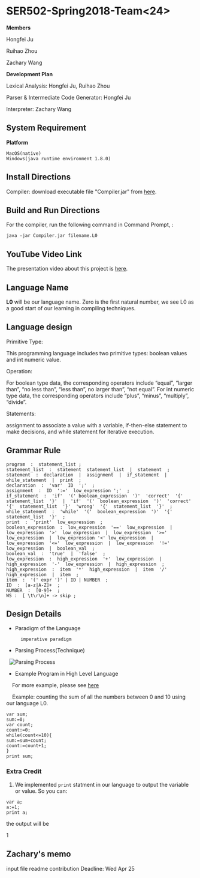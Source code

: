 # SER502-Spring2018-Team<24>

**Members**

Hongfei Ju

Ruihao Zhou

Zachary Wang

**Development Plan**

Lexical Analysis: Hongfei Ju, Ruihao Zhou

Parser & Intermediate Code Generator: Hongfei Ju

Interpreter: Zachary Wang


## System Requirement

**Platform**

    MacOS(native)
    Windows(java runtime environment 1.8.0)


## Install Directions

Compiler: download executable file "Compiler.jar" from [here](https://github.com/HongfeiJu/SER502-Spring2018-Team-24/tree/master/bin).





## Build and Run Directions


For the compiler, run the following command in Command Prompt, :

`java -jar Compiler.jar filename.L0`




## YouTube Video Link

The presentation video about this project is [here](https://www.youtube.com/).

## Language Name

**L0** will be our language name.
Zero is the first natural number, we see L0 as a good start of our learning in compiling techniques.

## Language design

Primitive Type: 

This programming language includes two primitive types: boolean values and int numeric value. 

Operation:

For boolean type data, the corresponding operators include “equal”, “larger than”, “no less than”, “less than”, no larger than”, “not equal”. For int numeric type data, the corresponding operators include “plus”, “minus”, “multiply”, “divide”.

Statements: 

assignment to associate a value with a variable, if-then-else statement to make decisions, and while statement for iterative execution.



## Grammar Rule

```
program  :  statement_list ;
statement_list  :  statement  statement_list  |  statement  ;
statement  :  declaration  |  assignment  |  if_statement  |  while_statement  |  print  ;
declaration  :  'var'  ID  ';'  ;
assignment  :  ID  ':='  low_expression ';'  ;
if_statement  :  'if'  '(' boolean_expression  ')'  'correct'  '{'  statement_list  '}'  |  'if'  '('  boolean_expression  ')'  'correct'  '{'  statement_list  '}'  'wrong'  '{'  statement_list  '}'  ;
while_statement  :  'while'  '('  boolean_expression  ')'  '{'  statement_list  '}'  ;
print  :  'print'  low_expression  ;
boolean_expression  :  low_expression  '=='  low_expression  |  low_expression  '>'  low_expression  |  low_expression  '>='   low_expression  |  low_expression '<' low_expression  |  low_expression  '<='  low_expression  |  low_expression  '!='  low_expression  |  boolean_val  ;
boolean_val  :  'true'  |  'false'  ;
low_expression  :  high_expression  '+'  low_expression  |  high_expression  '-'  low_expression  |  high_expression  ;
high_expression  :  item  '*'  high_expression  |  item  '/'  high_expression  |  item  ;
item  :  '(' expr ')' | ID | NUMBER  ;
ID  :  [a-z|A-Z]+  ;
NUMBER  :  [0-9]+  ;
WS :  [ \t\r\n]+ -> skip ;
```

## Design Details
* Paradigm of the Language
	
		imperative paradigm
	

* Parsing Process(Technique)

   ![Parsing Process](https://github.com/HongfeiJu/SER502-Spring2018-Team-24/blob/master/doc/Parsing%20process.png)
		


* Example Program in High Level Language

     For more example, please see [here](https://github.com/HongfeiJu/SER502-Spring2018-Team-24/tree/master/data)
	
     Example: counting the sum of all the numbers between 0 and 10 using our language L0.

```
var sum;
sum:=0;
var count;
count:=0;
while(count<=10){
sum:=sum+count;
count:=count+1;
}
print sum;
```
 
### Extra Credit ###
1. We implemented `print` statment in our language to output the variable or value. So you can:

```
var a;
a:=1;
print a;
```
	
the output will be 

	
1


## Zachary's memo
input file
readme
contribution
Deadline: Wed Apr 25


